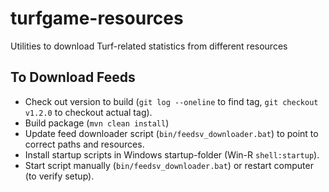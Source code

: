 # turfgame-resources

Utilities to download Turf-related statistics from different resources

## To Download Feeds

- Check out version to build (`git log --oneline` to find tag, `git checkout v1.2.0` to checkout actual tag).
- Build package (`mvn clean install`)
- Update feed downloader script (`bin/feedsv_downloader.bat`) to point to correct paths and resources.
- Install startup scripts in Windows startup-folder (Win-R `shell:startup`).
- Start script manually (`bin/feedsv_downloader.bat`) or restart computer (to verify setup).

